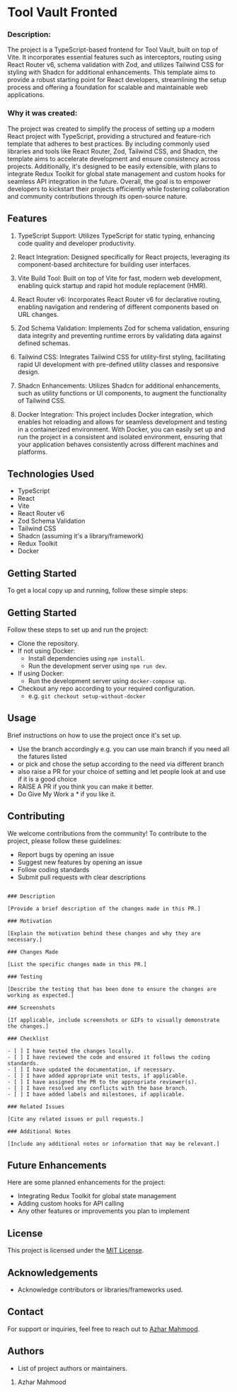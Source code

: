# Tool Vault Fronted

### Description:

The project is a TypeScript-based frontend for Tool Vault, built on top of Vite.
It incorporates essential features such as interceptors, routing using React
Router v6, schema validation with Zod, and utilizes Tailwind CSS for styling
with Shadcn for additional enhancements. This template aims to provide a robust
starting point for React developers, streamlining the setup process and offering
a foundation for scalable and maintainable web applications.

### Why it was created:

The project was created to simplify the process of setting up a modern React
project with TypeScript, providing a structured and feature-rich template that
adheres to best practices. By including commonly used libraries and tools like
React Router, Zod, Tailwind CSS, and Shadcn, the template aims to accelerate
development and ensure consistency across projects. Additionally, it's designed
to be easily extensible, with plans to integrate Redux Toolkit for global state
management and custom hooks for seamless API integration in the future. Overall,
the goal is to empower developers to kickstart their projects efficiently while
fostering collaboration and community contributions through its open-source
nature.

## Features

1. TypeScript Support: Utilizes TypeScript for static typing, enhancing code
   quality and developer productivity.

2. React Integration: Designed specifically for React projects, leveraging its
   component-based architecture for building user interfaces.

3. Vite Build Tool: Built on top of Vite for fast, modern web development,
   enabling quick startup and rapid hot module replacement (HMR).

4. React Router v6: Incorporates React Router v6 for declarative routing,
   enabling navigation and rendering of different components based on URL
   changes.

5. Zod Schema Validation: Implements Zod for schema validation, ensuring data
   integrity and preventing runtime errors by validating data against defined
   schemas.

6. Tailwind CSS: Integrates Tailwind CSS for utility-first styling, facilitating
   rapid UI development with pre-defined utility classes and responsive design.

7. Shadcn Enhancements: Utilizes Shadcn for additional enhancements, such as
   utility functions or UI components, to augment the functionality of Tailwind
   CSS.

8. Docker Integration: This project includes Docker integration, which enables
   hot reloading and allows for seamless development and testing in a
   containerized environment. With Docker, you can easily set up and run the
   project in a consistent and isolated environment, ensuring that your
   application behaves consistently across different machines and platforms.

## Technologies Used

- TypeScript
- React
- Vite
- React Router v6
- Zod Schema Validation
- Tailwind CSS
- Shadcn (assuming it's a library/framework)
- Redux Toolkit
- Docker

## Getting Started

To get a local copy up and running, follow these simple steps:

## Getting Started

Follow these steps to set up and run the project:

- Clone the repository.
- If not using Docker:
  - Install dependencies using `npm install`.
  - Run the development server using `npm run dev`.
- If using Docker:
  - Run the development server using `docker-compose up`.
- Checkout any repo according to your required configuration.
  - e.g. `git checkout setup-without-docker`

## Usage

Brief instructions on how to use the project once it's set up.

- Use the branch accordingly e.g. you can use main branch if you need all the
  fatures listed
- or pick and chose the setup according to the need via different branch
- also raise a PR for your choice of setting and let people look at and use if
  it is a good choice
- RAISE A PR if you think you can make it better.
- Do Give My Work a \* if you like it.

## Contributing

We welcome contributions from the community! To contribute to the project,
please follow these guidelines:

- Report bugs by opening an issue
- Suggest new features by opening an issue
- Follow coding standards
- Submit pull requests with clear descriptions

```## Pull Request Template

### Description

[Provide a brief description of the changes made in this PR.]

### Motivation

[Explain the motivation behind these changes and why they are necessary.]

### Changes Made

[List the specific changes made in this PR.]

### Testing

[Describe the testing that has been done to ensure the changes are working as expected.]

### Screenshots

[If applicable, include screenshots or GIFs to visually demonstrate the changes.]

### Checklist

- [ ] I have tested the changes locally.
- [ ] I have reviewed the code and ensured it follows the coding standards.
- [ ] I have updated the documentation, if necessary.
- [ ] I have added appropriate unit tests, if applicable.
- [ ] I have assigned the PR to the appropriate reviewer(s).
- [ ] I have resolved any conflicts with the base branch.
- [ ] I have added labels and milestones, if applicable.

### Related Issues

[Cite any related issues or pull requests.]

### Additional Notes

[Include any additional notes or information that may be relevant.]

```

## Future Enhancements

Here are some planned enhancements for the project:

- Integrating Redux Toolkit for global state management
- Adding custom hooks for API calling
- Any other features or improvements you plan to implement

## License

This project is licensed under the [MIT License](LICENSE).

## Acknowledgements

- Acknowledge contributors or libraries/frameworks used.

## Contact

For support or inquiries, feel free to reach out to
[Azhar Mahmood](mailto:mywritingfrenzy@gmail.com).

## Authors

- List of project authors or maintainers.

1. Azhar Mahmood
